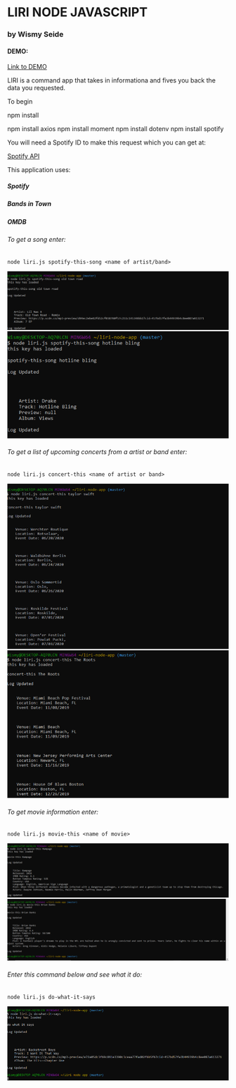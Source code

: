 # LIRI NODE JAVASCRIPT
### by Wismy Seide

#### DEMO:

[Link to DEMO](https://drive.google.com/open?id=1mIp05ilRuZf89SMDU9L-mZyHVpfk7fm_)


LIRI is a command app that takes in informationa and fives you back the data you requested.

To begin

npm install

npm install axios
npm install moment
npm install dotenv
npm install spotify

You will need a Spotify ID to make this request which you can get at:


[Spotify API](https://developer.spotify.com/documentation/web-api/)


This application uses: 

##### Spotify
##### Bands in Town
##### OMDB

###### To get a song enter:

`node liri.js spotify-this-song <name of artist/band>`

<img src="spotify song.PNG" alt="spotify song"/>

<img src="spotify song2.PNG" alt="spotify song"/>


###### To get a list of upcoming concerts from a artist or band enter:

`node liri.js concert-this <name of artist or band>`

<img src="concert search.PNG" alt="concert search"/>

<img src="concert search 2.PNG" alt="concert search2"/>

  
###### To get movie information enter:

`node liri.js movie-this <name of movie>`

<img src="movie search.PNG" alt="movie search"/>

<img src="movie search2.PNG" alt="movie search2"/>

  
###### Enter this command below and see what it do:

`node liri.js do-what-it-says`

<img src="do what it says.PNG" alt="do what it says"/>

 
 
